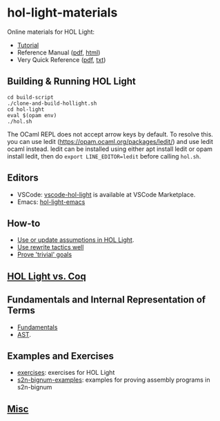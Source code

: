 # hol-light-materials
Online materials for HOL Light:
- [Tutorial](https://www.cl.cam.ac.uk/~jrh13/hol-light/tutorial.pdf)
- Reference Manual ([pdf](https://www.cl.cam.ac.uk/~jrh13/hol-light/reference.pdf), [html](https://www.cl.cam.ac.uk/~jrh13/hol-light/reference.html))
- Very Quick Reference ([pdf](https://www.cl.cam.ac.uk/~jrh13/hol-light/holchart.pdf), [txt](https://www.cl.cam.ac.uk/~jrh13/hol-light/holchart.txt))

## Building & Running HOL Light

```
cd build-script
./clone-and-build-hollight.sh
cd hol-light
eval $(opam env)
./hol.sh
```

The OCaml REPL does not accept arrow keys by default. To resolve this. you can use ledit (https://opam.ocaml.org/packages/ledit/) and use ledit ocaml instead. ledit can be installed using either apt install ledit or opam install ledit, then do `export LINE_EDITOR=ledit` before calling `hol.sh`.

## Editors

- VSCode: [vscode-hol-light](https://github.com/monadius/vscode-hol-light) is available at VSCode Marketplace.
- Emacs: [hol-light-emacs](https://github.com/gilith/hol-light-emacs)

## How-to

- [Use or update assumptions in HOL Light](PlayingWithAssumptions.md).
- [Use rewrite tactics well](RewriteTac.md)
- [Prove 'trivial' goals](ProvingTrivialGoals.md)

## [HOL Light vs. Coq](HOLLightvsCoq.md)

## Fundamentals and Internal Representation of Terms

- [Fundamentals](Fundamentals.md)
- [AST](AST.md).

## Examples and Exercises

- [exercises](exercises): exercises for HOL Light
- [s2n-bignum-examples](s2n-bignum-examples): examples for proving assembly programs in s2n-bignum


## [Misc](Misc.md)
